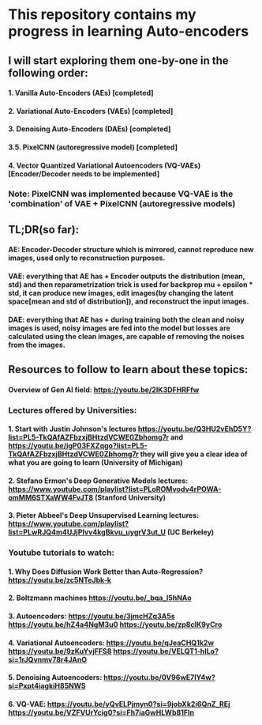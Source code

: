 # This repository contains my progress in learning Auto-encoders
## I will start exploring them one-by-one in the following order:

#### 1. Vanilla Auto-Encoders (AEs) [completed]
#### 2. Variational Auto-Encoders (VAEs) [completed]
#### 3. Denoising Auto-Encoders (DAEs) [completed]
#### 3.5. PixelCNN (autoregressive model) [completed]
#### 4. Vector Quantized Variational Autoencoders (VQ-VAEs) [Encoder/Decoder needs to be implemented]


### Note: PixelCNN was implemented because VQ-VAE is the 'combination' of VAE + PixelCNN (autoregressive models)

## TL;DR(so far): 

#### AE: Encoder-Decoder structure which is mirrored, cannot reproduce new images, used only to reconstruction purposes.
#### VAE: everything that AE has + Encoder outputs the distribution (mean, std) and then reparametrization trick is used for backprop mu + epsilon * std, it can produce new images, edit images(by changing the latent space[mean and std of distribution]), and reconstruct the input images.
#### DAE: everything that AE has + during training both the clean and noisy images is used, noisy images are fed into the model but losses are calculated using the clean images, are capable of removing the noises from the images.

## Resources to follow to learn about these topics:

#### Overview of Gen AI field: https://youtu.be/2IK3DFHRFfw

### Lectures offered by Universities:
#### 1. Start with Justin Johnson's lectures https://youtu.be/Q3HU2vEhD5Y?list=PL5-TkQAfAZFbzxjBHtzdVCWE0Zbhomg7r and https://youtu.be/igP03FXZqgo?list=PL5-TkQAfAZFbzxjBHtzdVCWE0Zbhomg7r they will give you a clear idea of what you are going to learn (University of Michigan)
#### 2. Stefano Ermon's Deep Generative Models lectures: https://www.youtube.com/playlist?list=PLoROMvodv4rPOWA-omMM6STXaWW4FvJT8 (Stanford University)
#### 3. Pieter Abbeel's Deep Unsupervised Learning lectures: https://www.youtube.com/playlist?list=PLwRJQ4m4UJjPIvv4kgBkvu_uygrV3ut_U (UC Berkeley) 

### Youtube tutorials to watch:
#### 1. Why Does Diffusion Work Better than Auto-Regression? https://youtu.be/zc5NTeJbk-k
#### 2. Boltzmann machines https://youtu.be/_bqa_I5hNAo
#### 3. Autoencoders:  https://youtu.be/3jmcHZq3A5s https://youtu.be/hZ4a4NgM3u0 https://youtu.be/zp8clK9yCro
#### 4. Variational Autoencoders: https://youtu.be/qJeaCHQ1k2w https://youtu.be/9zKuYvjFFS8  https://youtu.be/VELQT1-hILo?si=1rJQvnmv78r4JAnO
#### 5. Denoising Autoencoders: https://youtu.be/0V96wE7lY4w?si=Pxpt4iagkiH85NWS
#### 6. VQ-VAE: https://youtu.be/yQvELPjmyn0?si=9jobXk2i6QnZ_REj https://youtu.be/VZFVUrYcig0?si=Fh7iaGwHLWb81FIn